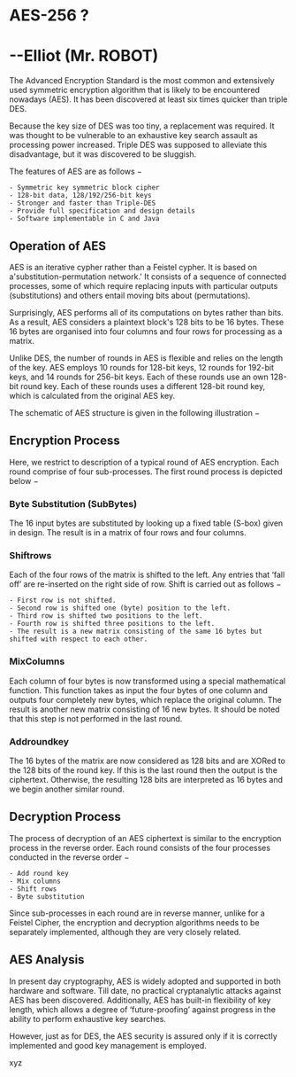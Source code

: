 







# AES-256 ?  
# --Elliot (Mr. ROBOT)

The Advanced Encryption Standard is the most common and extensively used symmetric encryption algorithm that is likely to be encountered nowadays (AES).
It has been discovered at least six times quicker than triple DES.

Because the key size of DES was too tiny, a replacement was required.
It was thought to be vulnerable to an exhaustive key search assault as processing power increased.
Triple DES was supposed to alleviate this disadvantage, but it was discovered to be sluggish. 

The features of AES are as follows −

    - Symmetric key symmetric block cipher
    - 128-bit data, 128/192/256-bit keys
    - Stronger and faster than Triple-DES
    - Provide full specification and design details
    - Software implementable in C and Java

## Operation of AES

AES is an iterative cypher rather than a Feistel cypher.
It is based on a'substitution-permutation network.'
It consists of a sequence of connected processes, some of which require replacing inputs with particular outputs (substitutions) and others entail moving bits about (permutations).


Surprisingly, AES performs all of its computations on bytes rather than bits.
As a result, AES considers a plaintext block's 128 bits to be 16 bytes.
These 16 bytes are organised into four columns and four rows for processing as a matrix.


Unlike DES, the number of rounds in AES is flexible and relies on the length of the key.
AES employs 10 rounds for 128-bit keys, 12 rounds for 192-bit keys, and 14 rounds for 256-bit keys.
Each of these rounds use an own 128-bit round key. 
Each of these rounds uses a different 128-bit round key, which is calculated from the original AES key.

The schematic of AES structure is given in the following illustration −



## Encryption Process

Here, we restrict to description of a typical round of AES encryption. Each round comprise of four sub-processes. The first round process is depicted below −




### Byte Substitution (SubBytes)

The 16 input bytes are substituted by looking up a fixed table (S-box) given in design. The result is in a matrix of four rows and four columns.

### Shiftrows

Each of the four rows of the matrix is shifted to the left. Any entries that ‘fall off’ are re-inserted on the right side of row. Shift is carried out as follows −

    - First row is not shifted.
    - Second row is shifted one (byte) position to the left.
    - Third row is shifted two positions to the left.
    - Fourth row is shifted three positions to the left.
    - The result is a new matrix consisting of the same 16 bytes but shifted with respect to each other.
### MixColumns

Each column of four bytes is now transformed using a special mathematical function. This function takes as input the four bytes of one column and outputs four completely new bytes, which replace the original column. The result is another new matrix consisting of 16 new bytes. It should be noted that this step is not performed in the last round.

### Addroundkey

The 16 bytes of the matrix are now considered as 128 bits and are XORed to the 128 bits of the round key. If this is the last round then the output is the ciphertext. Otherwise, the resulting 128 bits are interpreted as 16 bytes and we begin another similar round.



## Decryption Process

The process of decryption of an AES ciphertext is similar to the encryption process in the reverse order. Each round consists of the four processes conducted in the reverse order −

    - Add round key
    - Mix columns
    - Shift rows
    - Byte substitution

Since sub-processes in each round are in reverse manner, unlike for a Feistel Cipher, the encryption and decryption algorithms needs to be separately implemented, although they are very closely related.

## AES Analysis

In present day cryptography, AES is widely adopted and supported in both hardware and software. Till date, no practical cryptanalytic attacks against AES has been discovered. Additionally, AES has built-in flexibility of key length, which allows a degree of ‘future-proofing’ against progress in the ability to perform exhaustive key searches.

However, just as for DES, the AES security is assured only if it is correctly implemented and good key management is employed.


xyz

